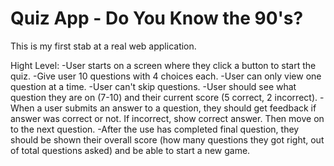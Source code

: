 # Quiz App - Do You Know the 90's?
This is my first stab at a real web application.

Hight Level:
-User starts on a screen where they click a button to start
the quiz.
-Give user 10 questions with 4 choices each.
-User can only view one question at a time.
-User can't skip questions.
-User should see what question they are on (7-10) and their current score
(5 correct, 2 incorrect).
-When a user submits an answer to a question, they should get feedback
if answer was correct or not. If incorrect, show correct answer.
Then move on to the next question.
-After the use has completed final question, they should be shown
their overall score (how many questions they got right, out of total
questions asked) and be able to start a new game.
